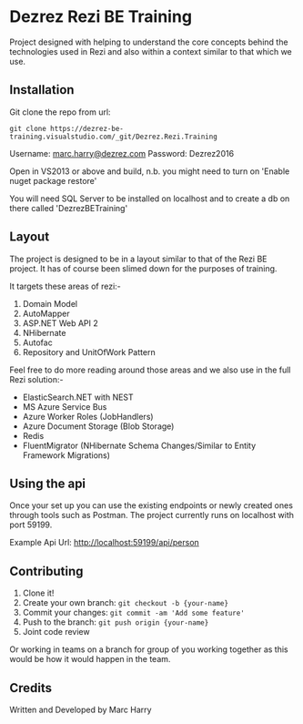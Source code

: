 ﻿# Dezrez Rezi BE Training
Project designed with helping to understand the core concepts behind the technologies used in Rezi and
also within a context similar to that which we use.

## Installation
Git clone the repo from url:

`git clone https://dezrez-be-training.visualstudio.com/_git/Dezrez.Rezi.Training`

Username: marc.harry@dezrez.com
Password: Dezrez2016

Open in VS2013 or above and build, n.b. you might need to turn on 'Enable nuget package restore'

You will need SQL Server to be installed on localhost and to create a db on there called 'DezrezBETraining'

## Layout
The project is designed to be in a layout similar to that of the Rezi BE project. It has of course been slimed
down for the purposes of training.

It targets these areas of rezi:-
1. Domain Model
2. AutoMapper
3. ASP.NET Web API 2
4. NHibernate
5. Autofac
6. Repository and UnitOfWork Pattern

Feel free to do more reading around those areas and we also use in the full Rezi solution:-
* ElasticSearch.NET with NEST
* MS Azure Service Bus
* Azure Worker Roles (JobHandlers)
* Azure Document Storage (Blob Storage)
* Redis
* FluentMigrator (NHibernate Schema Changes/Similar to Entity Framework Migrations)

## Using the api

Once your set up you can use the existing endpoints or newly created ones through tools such
as Postman.
The project currently runs on localhost with port 59199.

Example Api Url: [http://localhost:59199/api/person](http://localhost:59199/api/person)

## Contributing
1. Clone it!
2. Create your own branch: `git checkout -b {your-name}`
3. Commit your changes: `git commit -am 'Add some feature'`
4. Push to the branch: `git push origin {your-name}`
5. Joint code review

Or working in teams on a branch for group of you working together as this would be how it would happen in the team.

## Credits
Written and Developed by Marc Harry
